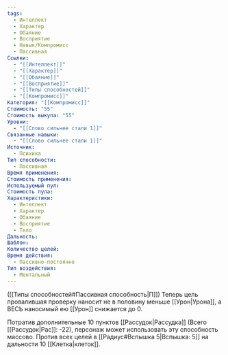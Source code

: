```yaml
---
tags:
  - Интеллект
  - Характер
  - Обаяние
  - Восприятие
  - Навык/Компромисс
  - Пассивная
Ссылки:
  - "[[Интеллект]]"
  - "[[Характер]]"
  - "[[Обаяние]]"
  - "[[Восприятие]]"
  - "[[Типы способностей]]"
  - "[[Компромисс]]"
Категория: "[[Компромисс]]"
Стоимость: "55"
Стоимость выкупа: "55"
Уровни:
  - "[[Слово сильнее стали 1]]"
Связанные навыки:
  - "[[Слово сильнее стали 1]]"
Источник:
  - Психика
Тип способности:
  - Пассивная
Время применения: 
Стоимость применения: 
Используемый пул: 
Стоимость пула: 
Характеристики:
  - Интеллект
  - Характер
  - Обаяние
  - Восприятие
  - Тело
Дальность: 
Шаблон: 
Количество целей: 
Время действия:
  - Пассивно-постоянно
Тип воздействия:
  - Ментальный
---
```

([[Типы способностей#Пассивная способность|П]]) Теперь цель провалившая проверку наносит не в половину меньше [[Урон|Урона]], а ВЕСЬ наносимый ею [[Урон]] снижается до 0.

Потратив дополнительные 10 пунктов [[Рассудок|Рассудка]] (Всего [[Рассудок|Рас]]: -22), персонаж может использовать эту способность массово. Против всех целей в [[Радиус#Вспышка 5|Вспышка: 5]] на дальности 10 [[Клетка|клеток]]. 